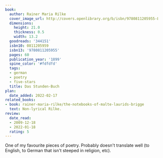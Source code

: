 ```yaml
---
book:
  author: Rainer Maria Rilke
  cover_image_url: http://covers.openlibrary.org/b/isbn/9780811205955-L.jpg
  dimensions:
    height: 21.0
    thickness: 0.5
    width: 13.2
  goodreads: '344151'
  isbn10: 0811205959
  isbn13: '9780811205955'
  pages: 60
  publication_year: '1899'
  spine_color: '#fdfdfd'
  tags:
  - german
  - poetry
  - five-stars
  title: Das Stunden-Buch
plan:
  date_added: 2022-02-17
related_books:
- book: rainer-maria-rilke/the-notebooks-of-malte-laurids-brigge
  text: Non-lyrical Rilke.
review:
  date_read:
  - 2009-12-18
  - 2022-01-18
  rating: 5
---
```


One of my favourite pieces of poetry. Probably doesn't translate well (to English, to German that isn't steeped in
religion, etc).
